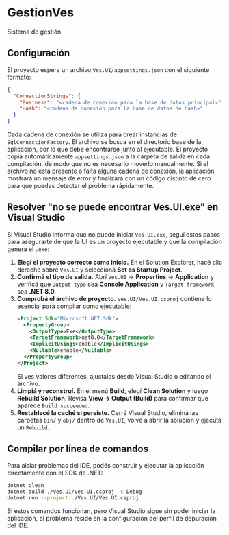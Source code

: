 # GestionVes
Sistema de gestión

## Configuración

El proyecto espera un archivo `Ves.UI/appsettings.json` con el siguiente formato:

```json
{
  "ConnectionStrings": {
    "Business": "<cadena de conexión para la base de datos principal>",
    "Hash": "<cadena de conexión para la base de datos de hash>"
  }
}
```

Cada cadena de conexión se utiliza para crear instancias de `SqlConnectionFactory`. El archivo se busca en el directorio base de la aplicación, por lo que debe encontrarse junto al ejecutable. El proyecto copia automáticamente `appsettings.json` a la carpeta de salida en cada compilación, de modo que no es necesario moverlo manualmente. Si el archivo no está presente o falta alguna cadena de conexión, la aplicación mostrará un mensaje de error y finalizará con un código distinto de cero para que puedas detectar el problema rápidamente.

## Resolver "no se puede encontrar Ves.UI.exe" en Visual Studio

Si Visual Studio informa que no puede iniciar `Ves.UI.exe`, seguí estos pasos para asegurarte de que la UI es un proyecto ejecutable y que la compilación genera el `.exe`:

1. **Elegí el proyecto correcto como inicio.** En el Solution Explorer, hacé clic derecho sobre `Ves.UI` y seleccioná **Set as Startup Project**.
2. **Confirmá el tipo de salida.** Abrí `Ves.UI` → **Properties** → **Application** y verificá que `Output type` sea **Console Application** y `Target framework` sea **.NET 8.0**.
3. **Comprobá el archivo de proyecto.** `Ves.UI/Ves.UI.csproj` contiene lo esencial para compilar como ejecutable:
   ```xml
   <Project Sdk="Microsoft.NET.Sdk">
     <PropertyGroup>
       <OutputType>Exe</OutputType>
       <TargetFramework>net8.0</TargetFramework>
       <ImplicitUsings>enable</ImplicitUsings>
       <Nullable>enable</Nullable>
     </PropertyGroup>
   </Project>
   ```
   Si ves valores diferentes, ajustalos desde Visual Studio o editando el archivo.
4. **Limpiá y reconstruí.** En el menú **Build**, elegí **Clean Solution** y luego **Rebuild Solution**. Revisá **View → Output (Build)** para confirmar que aparece `Build succeeded`.
5. **Restablecé la caché si persiste.** Cerrá Visual Studio, eliminá las carpetas `bin/` y `obj/` dentro de `Ves.UI`, volvé a abrir la solución y ejecutá un `Rebuild`.

## Compilar por línea de comandos

Para aislar problemas del IDE, podés construir y ejecutar la aplicación directamente con el SDK de .NET:

```bash
dotnet clean
dotnet build ./Ves.UI/Ves.UI.csproj -c Debug
dotnet run --project ./Ves.UI/Ves.UI.csproj
```

Si estos comandos funcionan, pero Visual Studio sigue sin poder iniciar la aplicación, el problema reside en la configuración del perfil de depuración del IDE.
